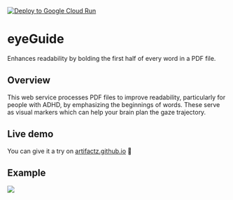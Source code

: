 [![Deploy to Google Cloud Run](https://github.com/artifactz/eye-guide/actions/workflows/deploy.yml/badge.svg)](https://github.com/artifactz/eye-guide/actions/workflows/deploy.yml)

# eyeGuide

Enhances readability by bolding the first half of every word in a PDF file.

## Overview

This web service processes PDF files to improve readability, particularly for people with ADHD, by emphasizing the beginnings of words.
These serve as visual markers which can help your brain plan the gaze trajectory.

## Live demo

You can give it a try on [artifactz.github.io](https://artifactz.github.io/eye-guide.html) :rocket:

## Example

![](https://artifactz.github.io/media/eye-guide.png)  
